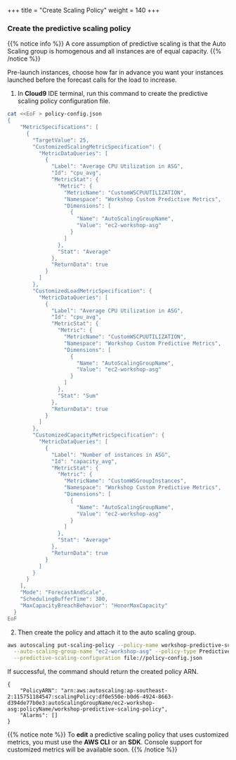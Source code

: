 +++
title = "Create Scaling Policy"
weight = 140
+++

### Create the predictive scaling policy

{{% notice info %}}
A core assumption of predictive scaling is that the Auto Scaling group is homogenous and all instances are of equal capacity.
{{% /notice %}}

Pre-launch instances, choose how far in advance you want your instances launched before the forecast calls for the load to increase.

1. In **Cloud9** IDE terminal, run this command to create the predictive scaling policy configuration file.

```bash
cat <<EoF > policy-config.json
{
    "MetricSpecifications": [
      {
        "TargetValue": 25,
        "CustomizedScalingMetricSpecification": {
          "MetricDataQueries": [
            {
              "Label": "Average CPU Utilization in ASG",
              "Id": "cpu_avg",
              "MetricStat": {
                "Metric": {
                  "MetricName": "CustomWSCPUUTILIZATION",
                  "Namespace": "Workshop Custom Predictive Metrics",
                  "Dimensions": [
                    {
                      "Name": "AutoScalingGroupName",
                      "Value": "ec2-workshop-asg"
                    }
                  ]
                },
                "Stat": "Average"
              },
              "ReturnData": true
            }
          ]
        },
        "CustomizedLoadMetricSpecification": {
          "MetricDataQueries": [
            {
              "Label": "Average CPU Utilization in ASG",
              "Id": "cpu_avg",
              "MetricStat": {
                "Metric": {
                  "MetricName": "CustomWSCPUUTILIZATION",
                  "Namespace": "Workshop Custom Predictive Metrics",
                  "Dimensions": [
                    {
                      "Name": "AutoScalingGroupName",
                      "Value": "ec2-workshop-asg"
                    }
                  ]
                },
                "Stat": "Sum"
              },
              "ReturnData": true
            }
          ]
        },
        "CustomizedCapacityMetricSpecification": {
          "MetricDataQueries": [
            {
              "Label": "Number of instances in ASG",
              "Id": "capacity_avg",
              "MetricStat": {
                "Metric": {
                  "MetricName": "CustomWSGroupInstances",
                  "Namespace": "Workshop Custom Predictive Metrics",
                  "Dimensions": [
                    {
                      "Name": "AutoScalingGroupName",
                      "Value": "ec2-workshop-asg"
                    }
                  ]
                },
                "Stat": "Average"
              },
              "ReturnData": true
            }
          ]
        }
      }
    ],
    "Mode": "ForecastAndScale",
    "SchedulingBufferTime": 300,
    "MaxCapacityBreachBehavior": "HonorMaxCapacity"
  }
EoF
```

2. Then create the policy and attach it to the auto scaling group.
```bash
aws autoscaling put-scaling-policy --policy-name workshop-predictive-scaling-policy \
  --auto-scaling-group-name "ec2-workshop-asg" --policy-type PredictiveScaling \
  --predictive-scaling-configuration file://policy-config.json
```

If successful, the command should return the created policy ARN.

```
{
    "PolicyARN": "arn:aws:autoscaling:ap-southeast-2:115751184547:scalingPolicy:df0e550e-b0d6-4924-8663-d394de77b0e3:autoScalingGroupName/ec2-workshop-asg:policyName/workshop-predictive-scaling-policy",
    "Alarms": []
}
```

{{% notice note %}}
To **edit** a predictive scaling policy that uses customized metrics, you must use the **AWS CLI** or an **SDK**. Console support for customized metrics will be available soon.
{{% /notice %}}

